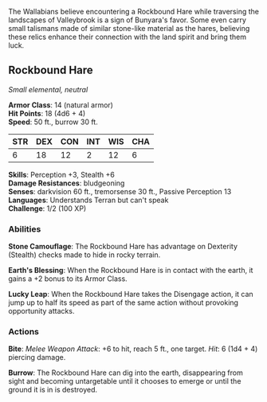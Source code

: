 The Wallabians believe encountering a Rockbound Hare while traversing the landscapes of Valleybrook is a sign of Bunyara's favor. Some even carry small talismans made of similar stone-like material as the hares, believing these relics enhance their connection with the land spirit and bring them luck.

## Rockbound Hare

_Small elemental, neutral_

**Armor Class**: 14 (natural armor)  
**Hit Points**: 18 (4d6 + 4)  
**Speed**: 50 ft., burrow 30 ft.

|STR|DEX|CON|INT|WIS|CHA|
|---|---|---|---|---|---|
|6|18|12|2|12|6|

**Skills**: Perception +3, Stealth +6  
**Damage Resistances**: bludgeoning  
**Senses**: darkvision 60 ft., tremorsense 30 ft., Passive Perception 13  
**Languages**: Understands Terran but can't speak  
**Challenge**: 1/2 (100 XP)

### Abilities

**Stone Camouflage**: The Rockbound Hare has advantage on Dexterity (Stealth) checks made to hide in rocky terrain.

**Earth's Blessing**: When the Rockbound Hare is in contact with the earth, it gains a +2 bonus to its Armor Class.

**Lucky Leap**: When the Rockbound Hare takes the Disengage action, it can jump up to half its speed as part of the same action without provoking opportunity attacks.

### Actions

**Bite**: _Melee Weapon Attack_: +6 to hit, reach 5 ft., one target. _Hit_: 6 (1d4 + 4) piercing damage.

**Burrow**: The Rockbound Hare can dig into the earth, disappearing from sight and becoming untargetable until it chooses to emerge or until the ground it is in is destroyed.